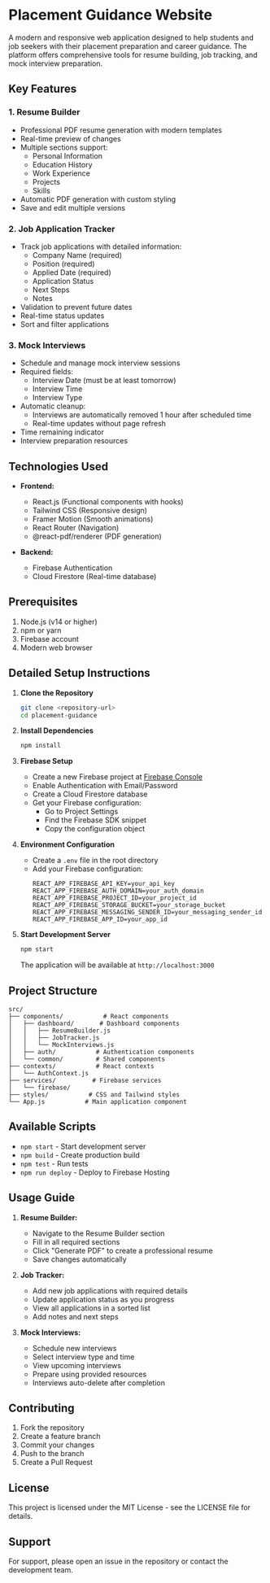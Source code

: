 # Placement Guidance Website

A modern and responsive web application designed to help students and job seekers with their placement preparation and career guidance. The platform offers comprehensive tools for resume building, job tracking, and mock interview preparation.

## Key Features

### 1. Resume Builder
- Professional PDF resume generation with modern templates
- Real-time preview of changes
- Multiple sections support:
  - Personal Information
  - Education History
  - Work Experience
  - Projects
  - Skills
- Automatic PDF generation with custom styling
- Save and edit multiple versions

### 2. Job Application Tracker
- Track job applications with detailed information:
  - Company Name (required)
  - Position (required)
  - Applied Date (required)
  - Application Status
  - Next Steps
  - Notes
- Validation to prevent future dates
- Real-time status updates
- Sort and filter applications

### 3. Mock Interviews
- Schedule and manage mock interview sessions
- Required fields:
  - Interview Date (must be at least tomorrow)
  - Interview Time
  - Interview Type
- Automatic cleanup:
  - Interviews are automatically removed 1 hour after scheduled time
  - Real-time updates without page refresh
- Time remaining indicator
- Interview preparation resources

## Technologies Used

- **Frontend:**
  - React.js (Functional components with hooks)
  - Tailwind CSS (Responsive design)
  - Framer Motion (Smooth animations)
  - React Router (Navigation)
  - @react-pdf/renderer (PDF generation)

- **Backend:**
  - Firebase Authentication
  - Cloud Firestore (Real-time database)

## Prerequisites

1. Node.js (v14 or higher)
2. npm or yarn
3. Firebase account
4. Modern web browser

## Detailed Setup Instructions

1. **Clone the Repository**
   ```bash
   git clone <repository-url>
   cd placement-guidance
   ```

2. **Install Dependencies**
   ```bash
   npm install
   ```

3. **Firebase Setup**
   - Create a new Firebase project at [Firebase Console](https://console.firebase.google.com)
   - Enable Authentication with Email/Password
   - Create a Cloud Firestore database
   - Get your Firebase configuration:
     - Go to Project Settings
     - Find the Firebase SDK snippet
     - Copy the configuration object

4. **Environment Configuration**
   - Create a `.env` file in the root directory
   - Add your Firebase configuration:
     ```env
     REACT_APP_FIREBASE_API_KEY=your_api_key
     REACT_APP_FIREBASE_AUTH_DOMAIN=your_auth_domain
     REACT_APP_FIREBASE_PROJECT_ID=your_project_id
     REACT_APP_FIREBASE_STORAGE_BUCKET=your_storage_bucket
     REACT_APP_FIREBASE_MESSAGING_SENDER_ID=your_messaging_sender_id
     REACT_APP_FIREBASE_APP_ID=your_app_id
     ```

5. **Start Development Server**
   ```bash
   npm start
   ```
   The application will be available at `http://localhost:3000`

## Project Structure

```
src/
├── components/           # React components
│   ├── dashboard/       # Dashboard components
│   │   ├── ResumeBuilder.js
│   │   ├── JobTracker.js
│   │   └── MockInterviews.js
│   ├── auth/           # Authentication components
│   └── common/         # Shared components
├── contexts/           # React contexts
│   └── AuthContext.js
├── services/          # Firebase services
│   └── firebase/
├── styles/           # CSS and Tailwind styles
└── App.js           # Main application component
```

## Available Scripts

- `npm start` - Start development server
- `npm build` - Create production build
- `npm test` - Run tests
- `npm run deploy` - Deploy to Firebase Hosting

## Usage Guide

1. **Resume Builder:**
   - Navigate to the Resume Builder section
   - Fill in all required sections
   - Click "Generate PDF" to create a professional resume
   - Save changes automatically

2. **Job Tracker:**
   - Add new job applications with required details
   - Update application status as you progress
   - View all applications in a sorted list
   - Add notes and next steps

3. **Mock Interviews:**
   - Schedule new interviews
   - Select interview type and time
   - View upcoming interviews
   - Prepare using provided resources
   - Interviews auto-delete after completion

## Contributing

1. Fork the repository
2. Create a feature branch
3. Commit your changes
4. Push to the branch
5. Create a Pull Request

## License

This project is licensed under the MIT License - see the LICENSE file for details.

## Support

For support, please open an issue in the repository or contact the development team.
